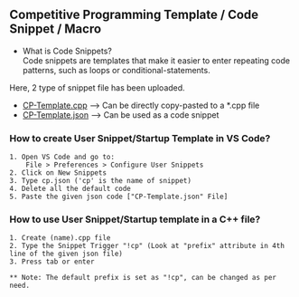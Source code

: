 ## Competitive Programming Template / Code Snippet / Macro

- What is Code Snippets?\
  Code snippets are templates that make it easier to enter repeating code patterns, such as loops or conditional-statements.

Here, 2 type of snippet file has been uploaded.

- [CP-Template.cpp](https://github.com/s4shibam/Competitive-Programming/blob/master/CP%20Template/CP-Template.cpp) --> Can be directly copy-pasted to a \*.cpp file
- [CP-Template.json](https://github.com/s4shibam/Competitive-Programming/blob/master/CP%20Template/CP-Template.json) --> Can be used as a code snippet

### How to create User Snippet/Startup Template in VS Code?

```
1. Open VS Code and go to:
    File > Preferences > Configure User Snippets
2. Click on New Snippets
3. Type cp.json ('cp' is the name of snippet)
4. Delete all the default code
5. Paste the given json code ["CP-Template.json" File]
```

### How to use User Snippet/Startup template in a C++ file?

```
1. Create (name).cpp file
2. Type the Snippet Trigger "!cp" (Look at "prefix" attribute in 4th line of the given json file)
3. Press tab or enter

** Note: The default prefix is set as "!cp", can be changed as per need.
```

